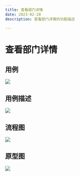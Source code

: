 ```yaml
---
title: 查看部门详情
date: 2023-02-20
description: 查看部门详情的功能描述

---
```


# 查看部门详情


## 用例

![](images/uc_deptmt_mgmt_detail-______.png)

## 用例描述

![](images/uc_desc_deptmt_mgmt_detail.png)

## 流程图

![](images/fl_deptmt_mgmt_detail-______.png)

## 原型图

![](images/pt_deptmt_mgmt_detail-______.png)